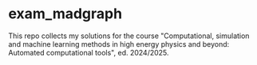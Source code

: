 # exam_madgraph

This repo collects my solutions for the course "Computational, simulation and machine learning methods in high energy physics and beyond: Automated computational tools", ed. 2024/2025.
